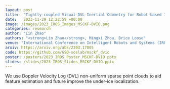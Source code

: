 ```yaml
---
layout: post
title:  "Tightly-coupled Visual-DVL-Inertial Odometry for Robot-based Ice-water Boundary Exploration"
date:   2023-11-29 12:22:59 +00:00
image: /images/2023_IROS_Images_MSCKF-DVIO.png
categories: research
author: "Lin Zhao"
authors: "<strong>Lin Zhao</strong>, Mingxi Zhou, Brice Loose"
venue: "International Conference on Intelligent Robots and Systems (IROS), 2023"
arxiv: https://arxiv.org/abs/2303.17005
code: https://github.com/GSO-soslab/msckf_dvio
poster: /posters/2023_IROS_Poster_MSCKF-DVIO.pptx
slides: /slides/2023_IROS_Slides_MSCKF-DVIO.pptx
---
```

We use Doppler Velocity Log (DVL) non-uniform sparse point clouds to aid feature estimation and future improve the under-ice localization.